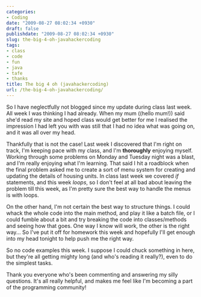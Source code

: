 ```yaml
---
categories:
- Coding
date: "2009-08-27 08:02:34 +0930"
draft: false
publishdate: "2009-08-27 08:02:34 +0930"
slug: the-big-4-oh-javahackercoding
tags:
- class
- code
- fun
- java
- tafe
- thanks
title: The big 4 oh (javahackercoding)
url: /the-big-4-oh-javahackercoding/
---
```

So I have neglectfully not blogged since my update during class last
week. All week I was thinking I had already. When my mum ((hello mum!))
said she'd read my site and hoped class would get better for me I
realised the impression I had left you with was still that I had no idea
what was going on, and it was all over my head.

Thankfully that is not the case! Last week I discovered that I'm right
on track, I'm keeping pace with my class, and I'm **thoroughly**
enjoying myself. Working through some problems on Monday and Tuesday
night was a blast, and I'm really enjoying what I'm learning. That said
I hit a roadblock when the final problem asked me to create a sort of
menu system for creating and updating the details of housing units. In
class last week we covered *if* statements, and this week *loops*, so I
don't feel at all bad about leaving the problem till this week, as I'm
pretty sure the best way to handle the menus is with loops.

On the other hand, I'm not certain the best way to structure things. I
could whack the whole code into the main method, and play it like a
batch file, or I could fumble about a bit and try breaking the code into
classes/methods and seeing how that goes. One way I know will work, the
other is the right way... So I've put it off for homework this week and
hopefully I'll get enough into my head tonight to help push me the right
way.

So no code examples this week. I suppose I could chuck something in
here, but they're all getting mighty long (and who's reading it
really?), even to do the simplest tasks.

Thank you everyone who's been commenting and answering my silly
questions. It's all really helpful, and makes me feel like I'm becoming
a part of the programming community!